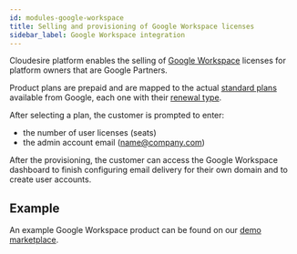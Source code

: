 ```yaml
---
id: modules-google-workspace
title: Selling and provisioning of Google Workspace licenses
sidebar_label: Google Workspace integration
---
```


Cloudesire platform enables the selling of [Google Workspace] licenses for
platform owners that are Google Partners.

Product plans are prepaid and are mapped to the actual [standard plans] available
from Google, each one with their [renewal type].

After selecting a plan, the customer is prompted to enter:

* the number of user licenses (seats)
* the admin account email (name@company.com)

After the provisioning, the customer can access the Google Workspace dashboard
to finish configuring email delivery for their own domain and to create user
accounts.

## Example

An example Google Workspace product can be found on our [demo marketplace].

[Google Workspace]: https://workspace.google.com/
[standard plans]: https://developers.google.com/admin-sdk/reseller/v1/how-tos/products#google-workspace
[renewal type]: https://developers.google.com/admin-sdk/reseller/v1/how-tos/concepts#plans
[demo marketplace]: https://demo-mcp.cloudeng.it/192422/workplace/google-workspace
